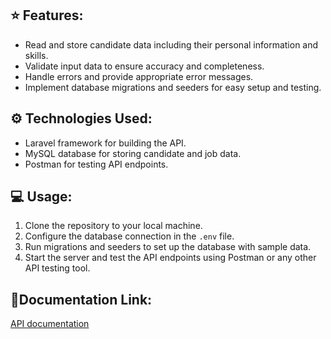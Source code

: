 ## ⭐ Features:

- Read and store candidate data including their personal information and skills.
- Validate input data to ensure accuracy and completeness.
- Handle errors and provide appropriate error messages.
- Implement database migrations and seeders for easy setup and testing.

## ⚙ Technologies Used:
- Laravel framework for building the API.
- MySQL database for storing candidate and job data.
- Postman for testing API endpoints.

## 💻 Usage:
1. Clone the repository to your local machine.
2. Configure the database connection in the `.env` file.
3. Run migrations and seeders to set up the database with sample data.
4. Start the server and test the API endpoints using Postman or any other API testing tool.

## 📝Documentation Link:
[API documentation](https://documenter.getpostman.com/view/25283321/2s93zE3zkv)
